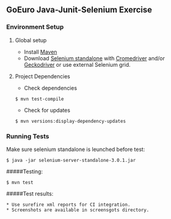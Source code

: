 ## GoEuro Java-Junit-Selenium Exercise

### Environment Setup

1. Global setup
    * Install [Maven](https://maven.apache.org/install.html)
    * Download [Selenium standalone](http://www.seleniumhq.org/download/) with [Cromedriver](https://sites.google.com/a/chromium.org/chromedriver/downloads) and/or [Geckodriver](https://github.com/mozilla/geckodriver/releases) or use external Selenium grid.

2. Project Dependencies
    * Check dependencies
    ```
    $ mvn test-compile
    ```
    * Check for updates
    ```
    $ mvn versions:display-dependency-updates
    ```
    
### Running Tests

Make sure selenium standalone is leunched before test:
```
$ java -jar selenium-server-standalone-3.0.1.jar
```

#####Testing:
```
$ mvn test
```

#####Test results:

    * Use surefire xml reports for CI integration.
    * Screenshots are available in screensgots directory.
